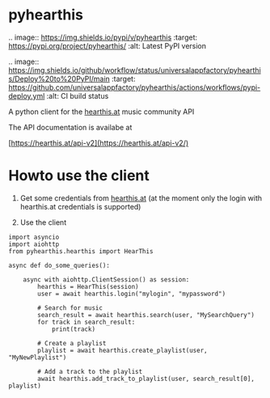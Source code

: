 # pyhearthis

.. image:: https://img.shields.io/pypi/v/pyhearthis
    :target: https://pypi.org/project/pyhearthis/
    :alt: Latest PyPI version

.. image:: https://img.shields.io/github/workflow/status/universalappfactory/pyhearthis/Deploy%20to%20PyPI/main
    :target: https://github.com/universalappfactory/pyhearthis/actions/workflows/pypi-deploy.yml
    :alt: CI build status

A python client for the [hearthis.at](https://hearthis.at/) music community API

The API documentation is availabe at

[https://hearthis.at/api-v2](https://hearthis.at/api-v2/)

# Howto use the client

1. Get some credentials from [hearthis.at](https://hearthis.at/) (at the moment only the login with hearthis.at credentials is supported)

2. Use the client

```
import asyncio
import aiohttp
from pyhearthis.hearthis import HearThis

async def do_some_queries():

    async with aiohttp.ClientSession() as session:
        hearthis = HearThis(session)
        user = await hearthis.login("mylogin", "mypassword")

        # Search for music
        search_result = await hearthis.search(user, "MySearchQuery")
        for track in search_result:
            print(track)

        # Create a playlist
        playlist = await hearthis.create_playlist(user, "MyNewPlaylist")

        # Add a track to the playlist
        await hearthis.add_track_to_playlist(user, search_result[0], playlist)

```